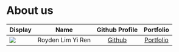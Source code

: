 # About us

Display |       Name        |             Github Profile             | Portfolio 
--------|:-----------------:|:--------------------------------------:|:---------:
![](https://via.placeholder.com/100.png?text=Photo) | Royden Lim Yi Ren | [Github](https://github.com/roydenlyr) | [Portfolio](docs/team/roydenlyr.md)
